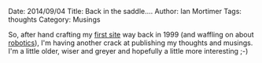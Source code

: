 Date: 2014/09/04
Title: Back in the saddle....
Author: Ian Mortimer
Tags: thoughts
Category: Musings

So, after hand crafting my [first site](https://web.archive.org/web/20010607053253/http://www.boney.clara.net/about_me.html) way back in 1999 (and waffling on about [robotics](https://web.archive.org/web/20010607055543/http://www.boney.clara.net/mable/)), I'm having another crack at publishing my thoughts and musings.  I'm a little older, wiser and greyer and hopefully a little more interesting ;-)
